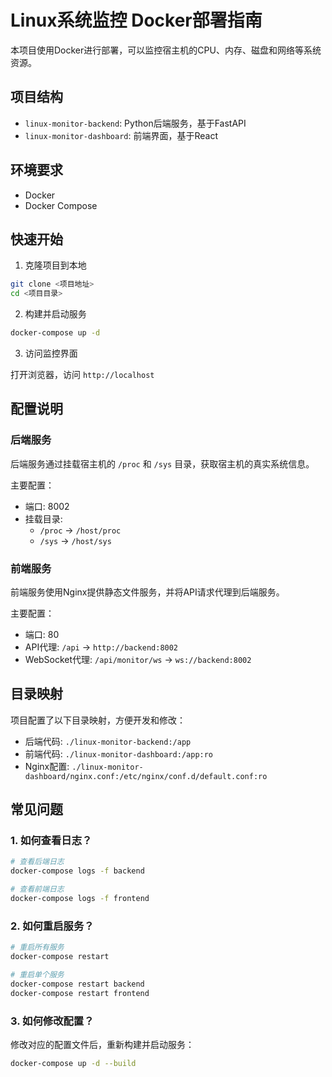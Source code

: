 # Linux系统监控 Docker部署指南

本项目使用Docker进行部署，可以监控宿主机的CPU、内存、磁盘和网络等系统资源。

## 项目结构

- `linux-monitor-backend`: Python后端服务，基于FastAPI
- `linux-monitor-dashboard`: 前端界面，基于React

## 环境要求

- Docker
- Docker Compose

## 快速开始

1. 克隆项目到本地

```bash
git clone <项目地址>
cd <项目目录>
```

2. 构建并启动服务

```bash
docker-compose up -d
```

3. 访问监控界面

打开浏览器，访问 `http://localhost`

## 配置说明

### 后端服务

后端服务通过挂载宿主机的 `/proc` 和 `/sys` 目录，获取宿主机的真实系统信息。

主要配置：
- 端口: 8002
- 挂载目录: 
  - `/proc` -> `/host/proc`
  - `/sys` -> `/host/sys`

### 前端服务

前端服务使用Nginx提供静态文件服务，并将API请求代理到后端服务。

主要配置：
- 端口: 80
- API代理: `/api` -> `http://backend:8002`
- WebSocket代理: `/api/monitor/ws` -> `ws://backend:8002`

## 目录映射

项目配置了以下目录映射，方便开发和修改：

- 后端代码: `./linux-monitor-backend:/app`
- 前端代码: `./linux-monitor-dashboard:/app:ro`
- Nginx配置: `./linux-monitor-dashboard/nginx.conf:/etc/nginx/conf.d/default.conf:ro`

## 常见问题

### 1. 如何查看日志？

```bash
# 查看后端日志
docker-compose logs -f backend

# 查看前端日志
docker-compose logs -f frontend
```

### 2. 如何重启服务？

```bash
# 重启所有服务
docker-compose restart

# 重启单个服务
docker-compose restart backend
docker-compose restart frontend
```

### 3. 如何修改配置？

修改对应的配置文件后，重新构建并启动服务：

```bash
docker-compose up -d --build